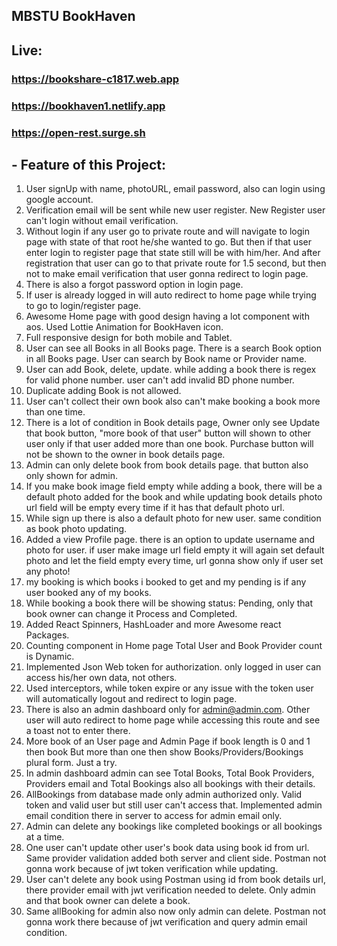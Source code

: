 ## MBSTU BookHaven

## Live:

### https://bookshare-c1817.web.app

### https://bookhaven1.netlify.app

### https://open-rest.surge.sh

## - Feature of this Project:

1. User signUp with name, photoURL, email password, also can login using google account.
2. Verification email will be sent while new user register. New Register user can't login without email verification.
3. Without login if any user go to private route and will navigate to login page with state of that root he/she wanted to go. But then if that user enter login to register page that state still will be with him/her. And after registration that user can go to that private route for 1.5 second, but then not to make email verification that user gonna redirect to login page.
4. There is also a forgot password option in login page.
5. If user is already logged in will auto redirect to home page while trying to go to login/register page.
6. Awesome Home page with good design having a lot component with aos. Used Lottie Animation for BookHaven icon.
7. Full responsive design for both mobile and Tablet.
8. User can see all Books in all Books page. There is a search Book option in all Books page. User can search by Book name or Provider name.
9. User can add Book, delete, update. while adding a book there is regex for valid phone number. user can't add invalid BD phone number.
10. Duplicate adding Book is not allowed.
11. User can't collect their own book also can't make booking a book more than one time.
12. There is a lot of condition in Book details page, Owner only see Update that book button, "more book of that user" button will shown to other user only if that user added more than one book. Purchase button will not be shown to the owner in book details page.
13. Admin can only delete book from book details page. that button also only shown for admin.
14. If you make book image field empty while adding a book, there will be a default photo added for the book and while updating book details photo url field will be empty every time if it has that default photo url.
15. While sign up there is also a default photo for new user. same condition as book photo updating.
16. Added a view Profile page. there is an option to update username and photo for user. if user make image url field empty it will again set default photo and let the field empty every time, url gonna show only if user set any photo!
17. my booking is which books i booked to get and my pending is if any user booked any of my books.
18. While booking a book there will be showing status: Pending, only that book owner can change it Process and Completed.
19. Added React Spinners, HashLoader and more Awesome react Packages.
20. Counting component in Home page Total User and Book Provider count is Dynamic.
21. Implemented Json Web token for authorization. only logged in user can access his/her own data, not others.
22. Used interceptors, while token expire or any issue with the token user will automatically logout and redirect to login page.
23. There is also an admin dashboard only for admin@admin.com. Other user will auto redirect to home page while accessing this route and see a toast not to enter there.
24. More book of an User page and Admin Page if book length is 0 and 1 then book But more than one then show Books/Providers/Bookings plural form. Just a try.
25. In admin dashboard admin can see Total Books, Total Book Providers, Providers email and Total Bookings also all bookings with their details.
26. AllBookings from database made only admin authorized only. Valid token and valid user but still user can't access that. Implemented admin email condition there in server to access for admin email only.
27. Admin can delete any bookings like completed bookings or all bookings at a time.
28. One user can't update other user's book data using book id from url. Same provider validation added both server and client side. Postman not gonna work because of jwt token verification while updating.
29. User can't delete any book using Postman using id from book details url, there provider email with jwt verification needed to delete. Only admin and that book owner can delete a book.
30. Same allBooking for admin also now only admin can delete. Postman not gonna work there because of jwt verification and query admin email condition.
